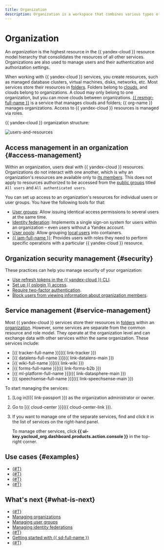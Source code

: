 ```yaml
---
title: Organization
description: Organization is a workspace that combines various types of {{ yandex-cloud }} resources and enables users to work with them.
---
```


# Organization

An _organization_ is the highest resource in the {{ yandex-cloud }} resource model hierarchy that consolidates the resources of all other services. Organizations are also used to manage users and their authentication and authorization settings.

When working with {{ yandex-cloud }} services, you create resources, such as managed database clusters, virtual machines, disks, networks, etc. Most services store their resources in [folders](../../resource-manager/concepts/resources-hierarchy.md#folder). Folders belong to [clouds](../../resource-manager/concepts/resources-hierarchy.md#cloud), and clouds belong to organizations. A cloud may only belong to one organization, but you can move clouds between organizations. [{{ resmgr-full-name }}](../../resource-manager/concepts/resources-hierarchy.md) is a service that manages clouds and folders; {{ org-name }} manages organizations. Access to {{ yandex-cloud }} resources is managed via roles.

{{ yandex-cloud }} organization structure:

![users-and-resources](../../_assets/overview/users-resources.svg "Users and resources hierarchy")

## Access management in an organization {#access-management}

Within an organization, users deal with {{ yandex-cloud }} resources. Organizations do not interact with one another, which is why an organization's resources are available only to [its members](membership.md). This does not apply to resources authorized to be accessed from the [public groups](../../iam/concepts/access-control/public-group.md) titled `All users` and `All authenticated users`.

You can set up access to an organization's resources for individual users or user groups. You have the following tools for that:

* [User groups](groups.md): Allow issuing identical access permissions to several users at the same time.
* [Identity federation](add-federation.md): Implements a single sign-on system for users within an organization – even users without a Yandex account.
* [User pools](user-pools.md): Allow grouping [local users](../../iam/concepts/users/accounts.md#local) into containers.
* [{{ iam-full-name }}](../../iam/concepts/index.md): Provides users with roles they need to perform specific operations with a particular {{ yandex-cloud }} resource.

## Organization security management {#security}

These practices can help you manage security of your organization:

* [Use refresh tokens in the {{ yandex-cloud }} CLI](../operations/enable-refresh-tokens.md).
* [Set up {{ oslogin }} access](../operations/os-login-access.md).
* [Require two-factor authentication](../operations/enable-2fa-access.md).
* [Block users from viewing information about organization members](../operations/hide-user-info.md).

## Service management {#service-management}

Most {{ yandex-cloud }} services store their resources in [folders](../../resource-manager/concepts/resources-hierarchy.md#folder) within an [organization](organization.md). However, some services are separate from the common resource and role model. They operate at the organization level and can exchange data with other services within the same organization. These services include:

* [{{ tracker-full-name }}]({{ link-tracker }})
* [{{ datalens-full-name }}]({{ link-datalens-main }})
* [{{ wiki-full-name }}]({{ link-wiki }})
* [{{ forms-full-name }}]({{ link-forms-b2b }})
* [{{ ml-platform-full-name }}]({{ link-datasphere-main }})
* [{{ speechsense-full-name }}]({{ link-speechsense-main }})

To start managing the services:

1. [Log in]({{ link-passport }}) as the organization administrator or owner.

1. Go to [{{ cloud-center }}]({{ cloud-center-link }}).

1. If you want to manage one of the separate services, find and click it in the list of services on the right-hand panel.

   To manage other services, click **{{ ui-key.yacloud_org.dashboard.products.action.console }}** in the top-right corner.

## Use cases {#examples}

* [{#T}](../../tutorials/security/user-group-access-control.md)
* [{#T}](../../tutorials/security/integration-gworkspace.md)
* [{#T}](../../tutorials/security/integration-azure.md)
* [{#T}](../../tutorials/security/integration-adfs.md)

## What's next {#what-is-next}

* [{#T}](membership.md)
* [Managing organizations](../operations/organizations-overview.md)
* [Managing user groups](../operations/manage-groups.md)
* [Managing identity federations](../operations/manage-federations.md)
* [{#T}](os-login.md)
* [Getting started with {{ sd-full-name }}](../../security-deck/quickstart-overview.md)
* [{#T}](../tutorials/user-group-access-control.md)
